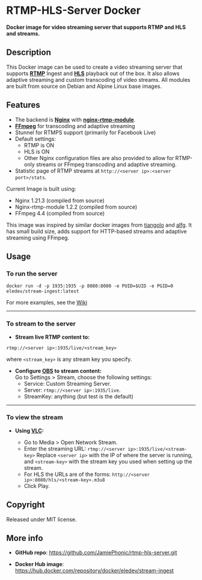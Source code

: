 # RTMP-HLS-Server Docker

**Docker image for video streaming server that supports RTMP and HLS and streams.**

## Description

This Docker image can be used to create a video streaming server that supports [**RTMP**](https://en.wikipedia.org/wiki/Real-Time_Messaging_Protocol) Ingest and [**HLS**](https://en.wikipedia.org/wiki/HTTP_Live_Streaming) playback out of the box.
It also allows adaptive streaming and custom transcoding of video streams.
All modules are built from source on Debian and Alpine Linux base images.

## Features

- The backend is [**Nginx**](http://nginx.org/en/) with [**nginx-rtmp-module**](https://github.com/arut/nginx-rtmp-module).
- [**FFmpeg**](https://www.ffmpeg.org/) for transcoding and adaptive streaming
- Stunnel for RTMPS support (primarily for Facebook Live)
- Default settings:
  - RTMP is ON
  - HLS is ON
  - Other Nginx configuration files are also provided to allow for RTMP-only streams or FFmpeg transcoding and adaptive streaming.
- Statistic page of RTMP streams at `http://<server ip>:<server port>/stats`.

Current Image is built using:

- Nginx 1.21.3 (compiled from source)
- Nginx-rtmp-module 1.2.2 (compiled from source)
- FFmpeg 4.4 (compiled from source)

This image was inspired by similar docker images from [tiangolo](https://hub.docker.com/r/tiangolo/nginx-rtmp/) and [alfg](https://hub.docker.com/r/alfg/nginx-rtmp/). It has small build size, adds support for HTTP-based streams and adaptive streaming using FFmpeg.

## Usage

### To run the server

```shell
docker run -d -p 1935:1935 -p 8080:8080 -e PUID=$UID -e PGID=0 eledev/stream-ingest:latest
```

For more examples, see the [Wiki](https://github.com/JamiePhonic/rtmps-hls-server/wiki/usage)

***

### To stream to the server

- **Stream live RTMP content to:**

 `rtmp://<server ip>:1935/live/<stream_key>`

  where `<stream_key>` is any stream key you specify.

- **Configure [OBS](https://obsproject.com/) to stream content:** <br />
  Go to Settings > Stream, choose the following settings:
  - Service: Custom Streaming Server.
  - Server: `rtmp://<server ip>:1935/live`.
  - StreamKey: anything (but test is the default)

***

### To view the stream

- **Using [VLC](https://www.videolan.org/vlc/index.html):**

  - Go to Media > Open Network Stream.
  - Enter the streaming URL: `rtmp://<server ip>:1935/live/<stream-key>`
    Replace `<server ip>` with the IP of where the server is running, and
    `<stream-key>` with the stream key you used when setting up the stream.
  - For HLS the URLs are of the forms:
    `http://<server ip>:8080/hls/<stream-key>.m3u8`
  - Click Play.

## Copyright

Released under MIT license.

## More info

- **GitHub repo**: <https://github.com/JamiePhonic/rtmp-hls-server.git>

- **Docker Hub image**: https://hub.docker.com/repository/docker/eledev/stream-ingest
